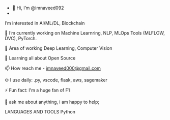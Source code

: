 - 👋 Hi, I’m @imnaveed092
- 
I’m interested in AI/ML/DL, Blockchain

🌱 I’m currently working on Machine Learnring, NLP, MLOps Tools (MLFLOW, DVC), PyTorch.

🌱 Area of working Deep Learning, Computer Vision

💞️ Learning all about Open Source

📫 How reach me - imnaveed000@gmail.com

⚙️ I use daily: .py, vscode, flask, aws, sagemaker

⚡️ Fun fact: I'm a huge fan of F1

💬 ask me about anything, i am happy to help;

LANGUAGES AND TOOLS
Python

<!---
A passionate self-taught Data Scientist from india. my passion for AI/ML lies with dreaming up ideas and making them come true with elegant interfaces.
 I take great care in the experience, architecture, and code quality of the things I build.
--->
